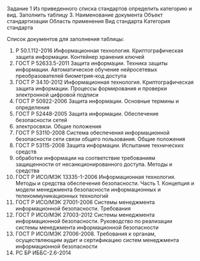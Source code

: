 Задание 1 Из приведенного списка стандартов определить категорию и вид. Заполнить таблицу 3.
Наименование документа 	Объект стандартизации	Область применения	Вид стандарта	Категория стандарта
				
				

Список документов для заполнения таблицы:
1.	Р 50.1.112-2016 Информационная технология. Криптографическая защита информации. Контейнер хранения ключей
2.	ГОСТ Р 52633.5-2011 Защита информации. Техника защиты информации. Автоматическое обучение нейросетевых преобразователей биометрия-код доступа
3.	ГОСТ Р	34.10-2012 Информационная технология. Криптографическая защита информации. Процессы формирования и проверки электронной цифровой подписи
4.	ГОСТ Р	50922-2006 Защита информации. Основные термины и определения
5.	ГОСТ Р	52448-2005 Защита информации. Обеспечение безопасности сетей
6.	электросвязи. Общие положения
7.	ГОСТ Р	53110-2008 Система обеспечения информационной безопасности сети связи общего пользования. Общие положения
8.	ГОСТ Р	53115-2008 Защита информации. Испытание технических средств
9.	обработки информации на соответствие требованиям защищенности от несанкционированного доступа. Методы и средства
10.	ГОСТ Р ИСО/МЭК 13335-1-2006 Информационная технология. Методы и средства обеспечения безопасности. Часть 1. Концепция и модели менеджмента безопасности информационных и телекоммуникационных технологий
11.	ГОСТ Р ИСО/МЭК 27001-2006 Системы менеджмента информационной безопасности. Требования
12.	ГОСТ Р ИСО/МЭК 27003-2012 Системы менеджмента информационной безопасности. Руководство по реализации системы менеджмента информационной безопасности
13.	ГОСТ Р ИСО/МЭК 27006-2008. Требования к органам, осуществляющим аудит и сертификацию систем менеджмента информационной безопасности
14.	РС БР ИББС-2.6-2014
